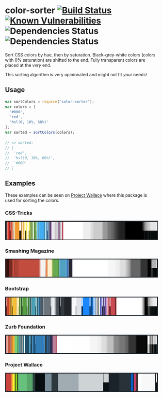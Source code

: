 # color-sorter [![Build Status](https://travis-ci.org/bartveneman/color-sorter.svg?branch=master)](https://travis-ci.org/bartveneman/color-sorter) [![Known Vulnerabilities](https://snyk.io/test/github/bartveneman/color-sorter/badge.svg)](https://snyk.io/test/github/bartveneman/color-sorter) ![Dependencies Status](https://img.shields.io/david/bartveneman/color-sorter.svg) ![Dependencies Status](https://img.shields.io/david/dev/bartveneman/color-sorter.svg)

Sort CSS colors by hue, then by saturation. Black-grey-white colors (colors with 0% saturation) are shifted to the end. Fully transparent colors are placed at the *very* end.

This sorting algorithm is very opinionated and might not fit *your* needs!

## Usage

```js
var sortColors = require('color-sorter');
var colors = [
  '#000',
  'red',
  'hsl(0, 10%, 60%)'
];
var sorted = sortColors(colors);

// => sorted:
// [
//  'red',
//  'hsl(0, 10%, 60%)',
//  '#000'
// ]
```

## Examples

These examples can be seen on [Project Wallace](https://projectwallace.com) where this package is used for sorting the colors.

### CSS-Tricks

![CSS Tricks color sort example](/examples/css-tricks.png)

### Smashing Magazine

![Smashing Magazine color sort example](/examples/smashing-magazine.png)

### Bootstrap

![Bootstrap color sort example](/examples/bootstrap.png)

### Zurb Foundation

![Zurb Foundation color sort example](/examples/foundation.png)

### Project Wallace

![Project Wallace color sort example](/examples/project-wallace.png)